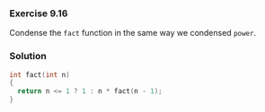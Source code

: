 ### Exercise 9.16
Condense the `fact` function in the same way we condensed `power`.

### Solution
```c
int fact(int n)
{
  return n <= 1 ? 1 : n * fact(n - 1);
}
```
